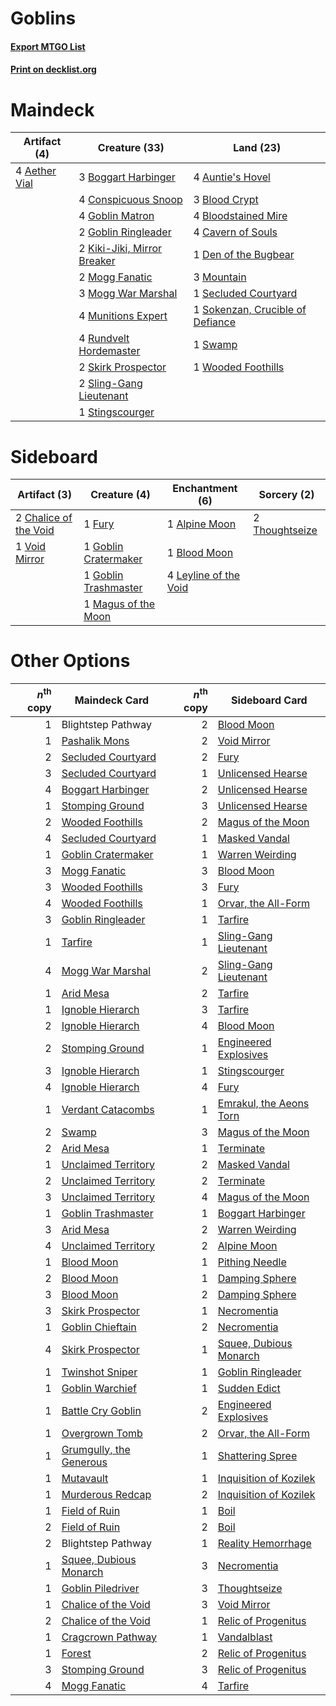# Goblins

#### [Export MTGO List](../collection/Goblins/Goblins.txt)
#### [Print on decklist.org](http://decklist.org/?deckmain=4%09Aether%20Vial%0A4%09Auntie's%20Hovel%0A3%09Blood%20Crypt%0A4%09Bloodstained%20Mire%0A3%09Boggart%20Harbinger%0A4%09Cavern%20of%20Souls%0A4%09Conspicuous%20Snoop%0A1%09Den%20of%20the%20Bugbear%0A4%09Goblin%20Matron%0A2%09Goblin%20Ringleader%0A2%09Kiki-Jiki,%20Mirror%20Breaker%0A2%09Mogg%20Fanatic%0A3%09Mogg%20War%20Marshal%0A3%09Mountain%0A4%09Munitions%20Expert%0A4%09Rundvelt%20Hordemaster%0A1%09Secluded%20Courtyard%0A2%09Skirk%20Prospector%0A2%09Sling-Gang%20Lieutenant%0A1%09Sokenzan,%20Crucible%20of%20Defiance%0A1%09Stingscourger%0A1%09Swamp%0A1%09Wooded%20Foothills&deckside=1%09Alpine%20Moon%0A1%09Blood%20Moon%0A2%09Chalice%20of%20the%20Void%0A1%09Fury%0A1%09Goblin%20Cratermaker%0A1%09Goblin%20Trashmaster%0A4%09Leyline%20of%20the%20Void%0A1%09Magus%20of%20the%20Moon%0A2%09Thoughtseize%0A1%09Void%20Mirror)
# Maindeck

|                                     Artifact (4)                                      |                                            Creature (33)                                            |                                                 Land (23)                                                 |
|---------------------------------------------------------------------------------------|-----------------------------------------------------------------------------------------------------|-----------------------------------------------------------------------------------------------------------|
|4 [Aether Vial](http://gatherer.wizards.com/Pages/Card/Details.aspx?multiverseid=48146)|3 [Boggart Harbinger](http://gatherer.wizards.com/Pages/Card/Details.aspx?multiverseid=139441)       |4 [Auntie's Hovel](http://gatherer.wizards.com/Pages/Card/Details.aspx?multiverseid=153457)                |
|                                                                                       |4 [Conspicuous Snoop](http://gatherer.wizards.com/Pages/Card/Details.aspx?multiverseid=485462)       |3 [Blood Crypt](http://gatherer.wizards.com/Pages/Card/Details.aspx?multiverseid=97102)                    |
|                                                                                       |4 [Goblin Matron](http://gatherer.wizards.com/Pages/Card/Details.aspx?multiverseid=15810)            |4 [Bloodstained Mire](http://gatherer.wizards.com/Pages/Card/Details.aspx?multiverseid=405094)             |
|                                                                                       |2 [Goblin Ringleader](http://gatherer.wizards.com/Pages/Card/Details.aspx?multiverseid=27664)        |4 [Cavern of Souls](http://gatherer.wizards.com/Pages/Card/Details.aspx?multiverseid=278058)               |
|                                                                                       |2 [Kiki-Jiki, Mirror Breaker](http://gatherer.wizards.com/Pages/Card/Details.aspx?multiverseid=50321)|1 [Den of the Bugbear](http://gatherer.wizards.com/Pages/Card/Details.aspx?multiverseid=527541)            |
|                                                                                       |2 [Mogg Fanatic](http://gatherer.wizards.com/Pages/Card/Details.aspx?multiverseid=134748)            |3 [Mountain](http://gatherer.wizards.com/Pages/Card/Details.aspx?multiverseid=439859)                      |
|                                                                                       |3 [Mogg War Marshal](http://gatherer.wizards.com/Pages/Card/Details.aspx?multiverseid=157924)        |1 [Secluded Courtyard](http://gatherer.wizards.com/Pages/Card/Details.aspx?multiverseid=548588)            |
|                                                                                       |4 [Munitions Expert](http://gatherer.wizards.com/Pages/Card/Details.aspx?multiverseid=464158)        |1 [Sokenzan, Crucible of Defiance](http://gatherer.wizards.com/Pages/Card/Details.aspx?multiverseid=548589)|
|                                                                                       |4 [Rundvelt Hordemaster](http://gatherer.wizards.com/Pages/Card/Details.aspx?multiverseid=574622)    |1 [Swamp](http://gatherer.wizards.com/Pages/Card/Details.aspx?multiverseid=439858)                         |
|                                                                                       |2 [Skirk Prospector](http://gatherer.wizards.com/Pages/Card/Details.aspx?multiverseid=159051)        |1 [Wooded Foothills](http://gatherer.wizards.com/Pages/Card/Details.aspx?multiverseid=405116)              |
|                                                                                       |2 [Sling-Gang Lieutenant](http://gatherer.wizards.com/Pages/Card/Details.aspx?multiverseid=464057)   |                                                                                                           |
|                                                                                       |1 [Stingscourger](http://gatherer.wizards.com/Pages/Card/Details.aspx?multiverseid=413691)           |                                                                                                           |


# Sideboard

|                                          Artifact (3)                                          |                                         Creature (4)                                          |                                        Enchantment (6)                                         |                                       Sorcery (2)                                       |
|------------------------------------------------------------------------------------------------|-----------------------------------------------------------------------------------------------|------------------------------------------------------------------------------------------------|-----------------------------------------------------------------------------------------|
|2 [Chalice of the Void](http://gatherer.wizards.com/Pages/Card/Details.aspx?multiverseid=442211)|1 [Fury](http://gatherer.wizards.com/Pages/Card/Details.aspx?multiverseid=522202)              |1 [Alpine Moon](http://gatherer.wizards.com/Pages/Card/Details.aspx?multiverseid=447264)        |2 [Thoughtseize](http://gatherer.wizards.com/Pages/Card/Details.aspx?multiverseid=438676)|
|1 [Void Mirror](http://gatherer.wizards.com/Pages/Card/Details.aspx?multiverseid=522318)        |1 [Goblin Cratermaker](http://gatherer.wizards.com/Pages/Card/Details.aspx?multiverseid=452853)|1 [Blood Moon](http://gatherer.wizards.com/Pages/Card/Details.aspx?multiverseid=45386)          |                                                                                         |
|                                                                                                |1 [Goblin Trashmaster](http://gatherer.wizards.com/Pages/Card/Details.aspx?multiverseid=447280)|4 [Leyline of the Void](http://gatherer.wizards.com/Pages/Card/Details.aspx?multiverseid=107682)|                                                                                         |
|                                                                                                |1 [Magus of the Moon](http://gatherer.wizards.com/Pages/Card/Details.aspx?multiverseid=136152) |                                                                                                |                                                                                         |


# Other Options

|*n*<sup>th</sup> copy|                                          Maindeck Card                                           |*n*<sup>th</sup> copy|                                          Sideboard Card                                          |
|--------------------:|--------------------------------------------------------------------------------------------------|--------------------:|--------------------------------------------------------------------------------------------------|
|                    1|Blightstep Pathway                                                                                |                    2|[Blood Moon](http://gatherer.wizards.com/Pages/Card/Details.aspx?multiverseid=45386)              |
|                    1|[Pashalik Mons](http://gatherer.wizards.com/Pages/Card/Details.aspx?multiverseid=464087)          |                    2|[Void Mirror](http://gatherer.wizards.com/Pages/Card/Details.aspx?multiverseid=522318)            |
|                    2|[Secluded Courtyard](http://gatherer.wizards.com/Pages/Card/Details.aspx?multiverseid=548588)     |                    2|[Fury](http://gatherer.wizards.com/Pages/Card/Details.aspx?multiverseid=522202)                   |
|                    3|[Secluded Courtyard](http://gatherer.wizards.com/Pages/Card/Details.aspx?multiverseid=548588)     |                    1|[Unlicensed Hearse](http://gatherer.wizards.com/Pages/Card/Details.aspx?multiverseid=555447)      |
|                    4|[Boggart Harbinger](http://gatherer.wizards.com/Pages/Card/Details.aspx?multiverseid=139441)      |                    2|[Unlicensed Hearse](http://gatherer.wizards.com/Pages/Card/Details.aspx?multiverseid=555447)      |
|                    1|[Stomping Ground](http://gatherer.wizards.com/Pages/Card/Details.aspx?multiverseid=405110)        |                    3|[Unlicensed Hearse](http://gatherer.wizards.com/Pages/Card/Details.aspx?multiverseid=555447)      |
|                    2|[Wooded Foothills](http://gatherer.wizards.com/Pages/Card/Details.aspx?multiverseid=405116)       |                    2|[Magus of the Moon](http://gatherer.wizards.com/Pages/Card/Details.aspx?multiverseid=136152)      |
|                    4|[Secluded Courtyard](http://gatherer.wizards.com/Pages/Card/Details.aspx?multiverseid=548588)     |                    1|[Masked Vandal](http://gatherer.wizards.com/Pages/Card/Details.aspx?multiverseid=503800)          |
|                    1|[Goblin Cratermaker](http://gatherer.wizards.com/Pages/Card/Details.aspx?multiverseid=452853)     |                    1|[Warren Weirding](http://gatherer.wizards.com/Pages/Card/Details.aspx?multiverseid=370488)        |
|                    3|[Mogg Fanatic](http://gatherer.wizards.com/Pages/Card/Details.aspx?multiverseid=134748)           |                    3|[Blood Moon](http://gatherer.wizards.com/Pages/Card/Details.aspx?multiverseid=45386)              |
|                    3|[Wooded Foothills](http://gatherer.wizards.com/Pages/Card/Details.aspx?multiverseid=405116)       |                    3|[Fury](http://gatherer.wizards.com/Pages/Card/Details.aspx?multiverseid=522202)                   |
|                    4|[Wooded Foothills](http://gatherer.wizards.com/Pages/Card/Details.aspx?multiverseid=405116)       |                    1|[Orvar, the All-Form](http://gatherer.wizards.com/Pages/Card/Details.aspx?multiverseid=503678)    |
|                    3|[Goblin Ringleader](http://gatherer.wizards.com/Pages/Card/Details.aspx?multiverseid=27664)       |                    1|[Tarfire](http://gatherer.wizards.com/Pages/Card/Details.aspx?multiverseid=157921)                |
|                    1|[Tarfire](http://gatherer.wizards.com/Pages/Card/Details.aspx?multiverseid=157921)                |                    1|[Sling-Gang Lieutenant](http://gatherer.wizards.com/Pages/Card/Details.aspx?multiverseid=464057)  |
|                    4|[Mogg War Marshal](http://gatherer.wizards.com/Pages/Card/Details.aspx?multiverseid=157924)       |                    2|[Sling-Gang Lieutenant](http://gatherer.wizards.com/Pages/Card/Details.aspx?multiverseid=464057)  |
|                    1|[Arid Mesa](http://gatherer.wizards.com/Pages/Card/Details.aspx?multiverseid=405092)              |                    2|[Tarfire](http://gatherer.wizards.com/Pages/Card/Details.aspx?multiverseid=157921)                |
|                    1|[Ignoble Hierarch](http://gatherer.wizards.com/Pages/Card/Details.aspx?multiverseid=522242)       |                    3|[Tarfire](http://gatherer.wizards.com/Pages/Card/Details.aspx?multiverseid=157921)                |
|                    2|[Ignoble Hierarch](http://gatherer.wizards.com/Pages/Card/Details.aspx?multiverseid=522242)       |                    4|[Blood Moon](http://gatherer.wizards.com/Pages/Card/Details.aspx?multiverseid=45386)              |
|                    2|[Stomping Ground](http://gatherer.wizards.com/Pages/Card/Details.aspx?multiverseid=405110)        |                    1|[Engineered Explosives](http://gatherer.wizards.com/Pages/Card/Details.aspx?multiverseid=50139)   |
|                    3|[Ignoble Hierarch](http://gatherer.wizards.com/Pages/Card/Details.aspx?multiverseid=522242)       |                    1|[Stingscourger](http://gatherer.wizards.com/Pages/Card/Details.aspx?multiverseid=413691)          |
|                    4|[Ignoble Hierarch](http://gatherer.wizards.com/Pages/Card/Details.aspx?multiverseid=522242)       |                    4|[Fury](http://gatherer.wizards.com/Pages/Card/Details.aspx?multiverseid=522202)                   |
|                    1|[Verdant Catacombs](http://gatherer.wizards.com/Pages/Card/Details.aspx?multiverseid=405113)      |                    1|[Emrakul, the Aeons Torn](http://gatherer.wizards.com/Pages/Card/Details.aspx?multiverseid=397905)|
|                    2|[Swamp](http://gatherer.wizards.com/Pages/Card/Details.aspx?multiverseid=439858)                  |                    3|[Magus of the Moon](http://gatherer.wizards.com/Pages/Card/Details.aspx?multiverseid=136152)      |
|                    2|[Arid Mesa](http://gatherer.wizards.com/Pages/Card/Details.aspx?multiverseid=405092)              |                    1|[Terminate](http://gatherer.wizards.com/Pages/Card/Details.aspx?multiverseid=176449)              |
|                    1|[Unclaimed Territory](http://gatherer.wizards.com/Pages/Card/Details.aspx?multiverseid=435419)    |                    2|[Masked Vandal](http://gatherer.wizards.com/Pages/Card/Details.aspx?multiverseid=503800)          |
|                    2|[Unclaimed Territory](http://gatherer.wizards.com/Pages/Card/Details.aspx?multiverseid=435419)    |                    2|[Terminate](http://gatherer.wizards.com/Pages/Card/Details.aspx?multiverseid=176449)              |
|                    3|[Unclaimed Territory](http://gatherer.wizards.com/Pages/Card/Details.aspx?multiverseid=435419)    |                    4|[Magus of the Moon](http://gatherer.wizards.com/Pages/Card/Details.aspx?multiverseid=136152)      |
|                    1|[Goblin Trashmaster](http://gatherer.wizards.com/Pages/Card/Details.aspx?multiverseid=447280)     |                    1|[Boggart Harbinger](http://gatherer.wizards.com/Pages/Card/Details.aspx?multiverseid=139441)      |
|                    3|[Arid Mesa](http://gatherer.wizards.com/Pages/Card/Details.aspx?multiverseid=405092)              |                    2|[Warren Weirding](http://gatherer.wizards.com/Pages/Card/Details.aspx?multiverseid=370488)        |
|                    4|[Unclaimed Territory](http://gatherer.wizards.com/Pages/Card/Details.aspx?multiverseid=435419)    |                    2|[Alpine Moon](http://gatherer.wizards.com/Pages/Card/Details.aspx?multiverseid=447264)            |
|                    1|[Blood Moon](http://gatherer.wizards.com/Pages/Card/Details.aspx?multiverseid=45386)              |                    1|[Pithing Needle](http://gatherer.wizards.com/Pages/Card/Details.aspx?multiverseid=129526)         |
|                    2|[Blood Moon](http://gatherer.wizards.com/Pages/Card/Details.aspx?multiverseid=45386)              |                    1|[Damping Sphere](http://gatherer.wizards.com/Pages/Card/Details.aspx?multiverseid=443101)         |
|                    3|[Blood Moon](http://gatherer.wizards.com/Pages/Card/Details.aspx?multiverseid=45386)              |                    2|[Damping Sphere](http://gatherer.wizards.com/Pages/Card/Details.aspx?multiverseid=443101)         |
|                    3|[Skirk Prospector](http://gatherer.wizards.com/Pages/Card/Details.aspx?multiverseid=159051)       |                    1|[Necromentia](http://gatherer.wizards.com/Pages/Card/Details.aspx?multiverseid=485439)            |
|                    1|[Goblin Chieftain](http://gatherer.wizards.com/Pages/Card/Details.aspx?multiverseid=438481)       |                    2|[Necromentia](http://gatherer.wizards.com/Pages/Card/Details.aspx?multiverseid=485439)            |
|                    4|[Skirk Prospector](http://gatherer.wizards.com/Pages/Card/Details.aspx?multiverseid=159051)       |                    1|[Squee, Dubious Monarch](http://gatherer.wizards.com/Pages/Card/Details.aspx?multiverseid=574626) |
|                    1|[Twinshot Sniper](http://gatherer.wizards.com/Pages/Card/Details.aspx?multiverseid=548473)        |                    1|[Goblin Ringleader](http://gatherer.wizards.com/Pages/Card/Details.aspx?multiverseid=27664)       |
|                    1|[Goblin Warchief](http://gatherer.wizards.com/Pages/Card/Details.aspx?multiverseid=157934)        |                    1|[Sudden Edict](http://gatherer.wizards.com/Pages/Card/Details.aspx?multiverseid=522176)           |
|                    1|[Battle Cry Goblin](http://gatherer.wizards.com/Pages/Card/Details.aspx?multiverseid=527419)      |                    2|[Engineered Explosives](http://gatherer.wizards.com/Pages/Card/Details.aspx?multiverseid=50139)   |
|                    1|[Overgrown Tomb](http://gatherer.wizards.com/Pages/Card/Details.aspx?multiverseid=405103)         |                    2|[Orvar, the All-Form](http://gatherer.wizards.com/Pages/Card/Details.aspx?multiverseid=503678)    |
|                    1|[Grumgully, the Generous](http://gatherer.wizards.com/Pages/Card/Details.aspx?multiverseid=473154)|                    1|[Shattering Spree](http://gatherer.wizards.com/Pages/Card/Details.aspx?multiverseid=456224)       |
|                    1|[Mutavault](http://gatherer.wizards.com/Pages/Card/Details.aspx?multiverseid=370733)              |                    1|[Inquisition of Kozilek](http://gatherer.wizards.com/Pages/Card/Details.aspx?multiverseid=416897) |
|                    1|[Murderous Redcap](http://gatherer.wizards.com/Pages/Card/Details.aspx?multiverseid=370518)       |                    2|[Inquisition of Kozilek](http://gatherer.wizards.com/Pages/Card/Details.aspx?multiverseid=416897) |
|                    1|[Field of Ruin](http://gatherer.wizards.com/Pages/Card/Details.aspx?multiverseid=435415)          |                    1|[Boil](http://gatherer.wizards.com/Pages/Card/Details.aspx?multiverseid=14630)                    |
|                    2|[Field of Ruin](http://gatherer.wizards.com/Pages/Card/Details.aspx?multiverseid=435415)          |                    2|[Boil](http://gatherer.wizards.com/Pages/Card/Details.aspx?multiverseid=14630)                    |
|                    2|Blightstep Pathway                                                                                |                    1|[Reality Hemorrhage](http://gatherer.wizards.com/Pages/Card/Details.aspx?multiverseid=407610)     |
|                    1|[Squee, Dubious Monarch](http://gatherer.wizards.com/Pages/Card/Details.aspx?multiverseid=574626) |                    3|[Necromentia](http://gatherer.wizards.com/Pages/Card/Details.aspx?multiverseid=485439)            |
|                    1|[Goblin Piledriver](http://gatherer.wizards.com/Pages/Card/Details.aspx?multiverseid=40193)       |                    3|[Thoughtseize](http://gatherer.wizards.com/Pages/Card/Details.aspx?multiverseid=438676)           |
|                    1|[Chalice of the Void](http://gatherer.wizards.com/Pages/Card/Details.aspx?multiverseid=442211)    |                    3|[Void Mirror](http://gatherer.wizards.com/Pages/Card/Details.aspx?multiverseid=522318)            |
|                    2|[Chalice of the Void](http://gatherer.wizards.com/Pages/Card/Details.aspx?multiverseid=442211)    |                    1|[Relic of Progenitus](http://gatherer.wizards.com/Pages/Card/Details.aspx?multiverseid=174824)    |
|                    1|[Cragcrown Pathway](http://gatherer.wizards.com/Pages/Card/Details.aspx?multiverseid=491915)      |                    1|[Vandalblast](http://gatherer.wizards.com/Pages/Card/Details.aspx?multiverseid=405431)            |
|                    1|[Forest](http://gatherer.wizards.com/Pages/Card/Details.aspx?multiverseid=439860)                 |                    2|[Relic of Progenitus](http://gatherer.wizards.com/Pages/Card/Details.aspx?multiverseid=174824)    |
|                    3|[Stomping Ground](http://gatherer.wizards.com/Pages/Card/Details.aspx?multiverseid=405110)        |                    3|[Relic of Progenitus](http://gatherer.wizards.com/Pages/Card/Details.aspx?multiverseid=174824)    |
|                    4|[Mogg Fanatic](http://gatherer.wizards.com/Pages/Card/Details.aspx?multiverseid=134748)           |                    4|[Tarfire](http://gatherer.wizards.com/Pages/Card/Details.aspx?multiverseid=157921)                |

